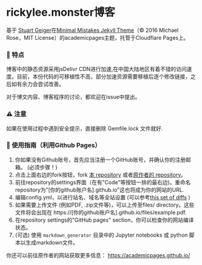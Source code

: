 # rickylee.monster博客

基于 [Stuart Geiger](https://github.com/staeiou)在[Minimal Mistakes Jekyll Theme](https://mmistakes.github.io/minimal-mistakes/)（© 2016 Michael Rose，MIT License）的academicpages主题，托管于Cloudflare Pages上。

### 👬 特点

博客中的静态资源采用jsDelivr CDN进行加速,在中国大陆地区有着不错的访问速度。目前，本份代码的可移植性不高，部分加速资源需要移植后逐个修改链接，之后如有余力会尝试改善。

对于博文内容、博客程序的讨论，都欢迎在issue中提出。

### ⚠️ 注意

如果在使用过程中遇到安全提示，直接删除 Gemfile.lock 文件就好. 

### 🧭 使用指南（利用Github Pages）

1. 你如果没有Github账号，首先应当注册一个GitHub账号，并确认你的注册邮箱。 (必须步骤！)
1. 点击上面右边的fork按钮，fork [本 repository](https://github.com/rickylsr/blog) 或者[原作者的 repository](https://github.com/academicpages/academicpages.github.io)。
1. 前往repository的settings界面（在有"Code"等按钮一排的最右边)。重命名repository为"[你的github账户名].github.io"这也将成为你的网站的URL.
1. 编辑config.yml，以进行站名、域名等全站设置 (可以参考[this set of diffs](http://archive.is/3TPas) )
1. 如果需要上传文件 (例如PDF, .zip文件等)，可以上传至files/ directory。这些文件将会出现在 https://[你的github账户名].github.io/files/example.pdf.  
1. 在repository settings的"GitHub pages" section，你可以检查你的网站编译状态。
1. (可选) 使用 `markdown_generator` 目录中的 Jupyter notebooks 或 python 脚本以生成markdown文件。

你还可以前往原作者的网站获取更多信息： https://academicpages.github.io/
